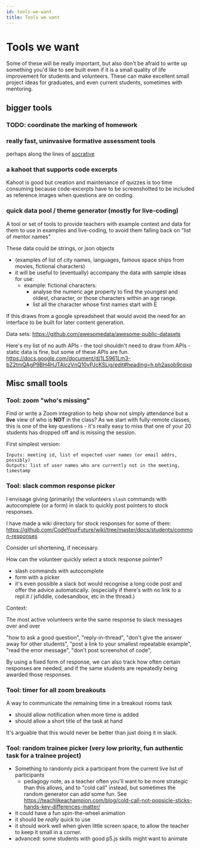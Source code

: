 ```yaml
---
id: tools-we-want
title: Tools we want
---
```


# Tools we want

Some of these will be really important, but also don't be afraid to write up something you'd like to see built even if it is a small quality of life improvement for students and volunteers. These can make excellent small project ideas for graduates, and even current students, sometimes with mentoring.

## bigger tools

### TODO: coordinate the marking of homework

### really fast, uninvasive formative assessment tools

perhaps along the lines of [socrative](https://socrative.com/)

### a kahoot that supports code excerpts

Kahoot is good but creation and maintenance of quizzes is too time consuming because code-excerpts have to be screenshotted to be included as reference images when questions are on coding.

### quick data pool / theme generator (mostly for live-coding)

A tool or set of tools to provide teachers with example context and data for them to use in examples and live-coding, to avoid them falling back on "list of mentor names"

These data could be strings, or json objects

- (examples of list of city names, languages, famous space ships from movies, fictional characters)
- it will be useful to (eventually) accompany the data with sample ideas for use:
  - example: fictional characters:
    - analyse the numeric age property to find the youngest and oldest, character, or those characters within an age range.
    - list all the character whose first names start with E

If this draws from a google spreadsheet that would avoid the need for an interface to be built for later content generation.

Data sets:
https://github.com/awesomedata/awesome-public-datasets

Here's my list of no auth APIs - the tool shouldn't need to draw from APIs - static data is fine, but some of these APIs are fun.
https://docs.google.com/document/d/1LS961Lm3-bZ2tmQAgP9BH4HJTAlczVnQ10vPJcKSLig/edit#heading=h.ph2asob9cqxq

## Misc small tools

### Tool: zoom "who's missing"

Find or write a Zoom integration to help show not simply attendance but a **live** view of who is **NOT** in the class?
As we start with fully-remote classes, this is one of the key questions - it's really easy to miss that one of your 20 students has dropped off and is missing the session.

First simplest version:

```
Inputs: meeting id, list of expected user names (or email addrs, possibly)
Outputs: list of user names who are currently not in the meeting, timestamp
```

### Tool: slack common response picker

I envisage giving (primarily) the volunteers `slash` commands with autocomplete (or a form) in slack to quickly post pointers to stock responses.

I have made a wiki directory for stock responses for some of them:
https://github.com/CodeYourFuture/wiki/tree/master/docs/students/common-responses

Consider url shortening, if necessary.

How can the volunteer quickly select a stock response pointer?

- slash commands with autocomplete
- form with a picker
- it's even possible a slack bot would recognise a long code post and offer the advice automatically. (especially if there's with no link to a repl.it / jsfiddle, codesandbox, etc in the thread.)

Context:

The most active volunteers write the same response to slack messages over and over

"how to ask a good question",
"reply-in-thread",
"don't give the answer away for other students",
"post a link to your smallest repeatable example",
"read the error message",
"don't post screenshot of code",

By using a fixed form of response, we can also track how often certain responses are needed, and if the same students are repeatedly being awarded those responses.

### Tool: timer for all zoom breakouts

A way to communicate the remaining time in a breakout rooms task

- should allow notification when more time is added
- should allow a short title of the task at hand

It's arguable that this would never be better than just doing it in slack.

### Tool: random trainee picker (very low priority, fun authentic task for a trainee project)

- Something to randomly pick a participant from the current live list of participants
  - pedagogy note, as a teacher often you'll want to be more strategic than this allows, and to "cold call" instead, but sometimes the random generator can add some fun. See https://teachlikeachampion.com/blog/cold-call-not-popsicle-sticks-hands-key-differences-matter/
- it could have a fun spin-the-wheel animation
- it should be _really_ quick to use
- it should work well when given little screen space, to allow the teacher to keep it small in a corner.
- advanced: some students with good p5.js skills might want to animate
